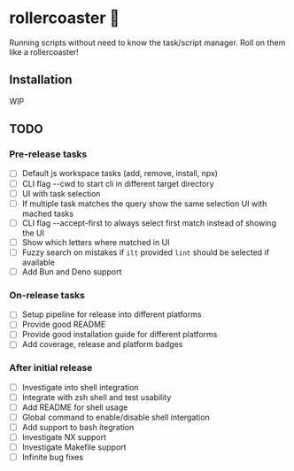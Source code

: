 # rollercoaster :roller_coaster:

Running scripts without need to know the task/script manager. Roll on them like a rollercoaster!

## Installation

WIP

## TODO

### Pre-release tasks

- [ ] Default js workspace tasks (add, remove, install, npx)
- [ ] CLI flag --cwd to start cli in different target directory
- [ ] UI with task selection
- [ ] If multiple task matches the query show the same selection UI with mached tasks
- [ ] CLI flag --accept-first to always select first match instead of showing the UI
- [ ] Show which letters where matched in UI
- [ ] Fuzzy search on mistakes if `ilt` provided `lint` should be selected if available
- [ ] Add Bun and Deno support

### On-release tasks

- [ ] Setup pipeline for release into different platforms
- [ ] Provide good README
- [ ] Provide good installation guide for different platforms
- [ ] Add coverage, release and platform badges

### After initial release

- [ ] Investigate into shell integration
- [ ] Integrate with zsh shell and test usability
- [ ] Add README for shell usage
- [ ] Global command to enable/disable shell intergation
- [ ] Add support to bash itegration
- [ ] Investigate NX support
- [ ] Investigate Makefile support
- [ ] Infinite bug fixes